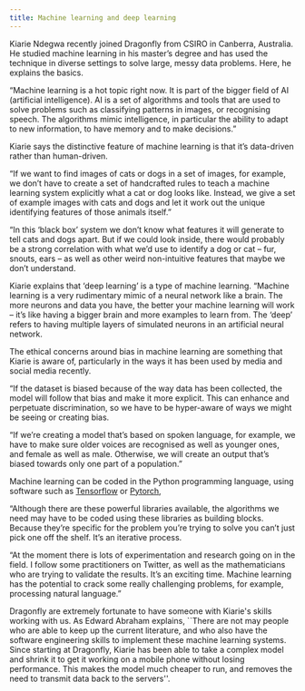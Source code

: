 ```yaml
---
title: Machine learning and deep learning
---
```

Kiarie Ndegwa recently joined Dragonfly from CSIRO in Canberra, Australia. He studied machine learning in his master’s degree and has used the technique in diverse settings to solve large, messy data problems.  Here, he explains the basics.

<!--more-->

“Machine learning is a hot topic right now. It is part of the bigger field of AI (artificial intelligence). AI is a set of algorithms and tools that are used to solve problems such as classifying patterns in images, or recognising speech. The algorithms mimic intelligence, in particular the ability to adapt to new information, to have memory and to make decisions.”

Kiarie says the distinctive feature of machine learning is that it’s data-driven rather than human-driven.

“If we want to find images of cats or dogs in a set of images, for example, we don’t have to create a set of handcrafted rules to teach a machine learning system explicitly what a cat or dog looks like. Instead, we give a set of example images with cats and dogs and let it work out the unique identifying features of those animals itself.”

“In this ‘black box’ system we don’t know what features it will generate to tell cats and dogs apart. But if we could look inside, there would probably be a strong correlation with what we’d use to identify a dog or cat – fur, snouts, ears – as well as other weird non-intuitive features that maybe we don’t understand.

Kiarie explains that ‘deep learning’ is a type of machine learning. “Machine learning is a very rudimentary mimic of a neural network like a brain. The more neurons and data you have, the better your machine learning will work – it’s like having a bigger brain and more examples to learn from. The ‘deep’ refers to having multiple layers of simulated neurons in an artificial neural network.  

The ethical concerns around bias in machine learning are something that Kiarie is aware of, particularly in the ways it has been used by media and social media recently.

“If the dataset is biased because of the way data has been collected, the model will follow that bias and make it more explicit. This can enhance and perpetuate discrimination, so we have to be hyper-aware of ways we might be seeing or creating bias.

“If we’re creating a model that’s based on spoken language, for example, we have to make sure older voices are recognised as well as younger ones, and female as well as male. Otherwise, we will create an output that’s biased towards only one part of a population.”

Machine learning can be coded in the Python programming language, using software such as [Tensorflow](https://www.tensorflow.org/) or [Pytorch](https://pytorch.org/),  

“Although there are these powerful libraries available, the algorithms we need may have to be coded using these libraries as building blocks. Because they’re specific for the problem you’re trying to solve you can’t just pick one off the shelf. It’s an iterative process.

“At the moment there is lots of experimentation and research going on in the field. I follow some practitioners on Twitter, as well as the mathematicians who are trying to validate the results. It’s an exciting time. Machine learning has the potential to crack some really challenging problems, for example, processing natural language.”

Dragonfly are extremely fortunate to have someone with Kiarie's skills working with us. As Edward Abraham explains, ``There are not may people who are able to keep up the current literature, and who also have the software engineering skills to implement these machine learning systems. Since starting at Dragonfly, Kiarie has been able to take a complex model and shrink it to get it working on a mobile phone without losing performance. This makes the model much cheaper to run, and removes the need to transmit data back to the servers''.


